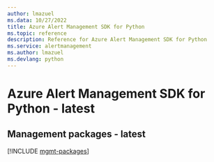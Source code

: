 ```yaml
---
author: lmazuel
ms.data: 10/27/2022
title: Azure Alert Management SDK for Python
ms.topic: reference
description: Reference for Azure Alert Management SDK for Python
ms.service: alertmanagement
ms.author: lmazuel
ms.devlang: python
---
```

# Azure Alert Management SDK for Python - latest

## Management packages - latest
[!INCLUDE [mgmt-packages](alert-management-mgmt-index.md)]